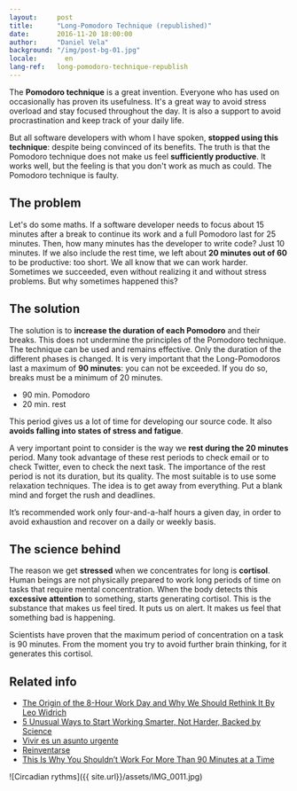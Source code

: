```yaml
---
layout:     post
title:      "Long-Pomodoro Technique (republished)"
date:       2016-11-20 18:00:00
author:     "Daniel Vela"
background: "/img/post-bg-01.jpg"
locale:       en
lang-ref:   long-pomodoro-technique-republish
---
```



The **Pomodoro technique** is a great invention. Everyone who has used on occasionally has proven its usefulness. It's a great way to avoid stress overload and stay focused throughout the day. It is also a support to avoid procrastination and keep track of your daily life.

But all software developers with whom I have spoken, **stopped using this technique**: despite being convinced of its benefits. The truth is that the Pomodoro technique does not make us feel **sufficiently productive**. It works well, but the feeling is that you don't work as much as could. The Pomodoro technique is faulty.

## The problem

Let's do some maths. If a software developer needs to focus about 15 minutes after a break to continue its work and a full Pomodoro last for 25 minutes. Then, how many minutes has the developer to write code? Just 10 minutes. If we also include the rest time, we left about **20 minutes out of 60** to be productive: too short. We all know that we can work harder. Sometimes we succeeded, even without realizing it and without stress problems. But why sometimes happened this?

## The solution 

The solution is to **increase the duration of each Pomodoro** and their breaks. This does not undermine the principles of the Pomodoro technique. The technique can be used and remains effective. Only the duration of the different phases is changed. It is very important that the Long-Pomodoros last a maximum of **90 minutes**: you can not be exceeded. If you do so, breaks must be a minimum of 20 minutes.

* 90 min. Pomodoro
* 20 min. rest

This period gives us a lot of time for developing our source code. It also **avoids falling into states of stress and fatigue**.

A very important point to consider is the way we **rest during the 20 minutes** period. Many took advantage of these rest periods to check email or to check Twitter, even to check the next task. The importance of the rest period is not its duration, but its quality. The most suitable is to use some relaxation techniques. The idea is to get away from everything. Put a blank mind and forget the rush and deadlines.

It’s recommended work only four-and-a-half hours a given day, in order to avoid exhaustion and recover on a daily or weekly basis.

## The science behind

The reason we get **stressed** when we concentrates for long is **cortisol**. Human beings are not physically prepared to work long periods of time on tasks that require mental concentration. When the body detects this **excessive attention** to something, starts generating cortisol. This is the substance that makes us feel tired. It puts us on alert. It makes us feel that something bad is happening.

Scientists have proven that the maximum period of concentration on a task is 90 minutes. From the moment you try to avoid further brain thinking, for it generates this cortisol.

## Related info

- [The Origin of the 8-Hour Work Day and Why We Should Rethink It By Leo Widrich](https://blog.bufferapp.com/optimal-work-time-how-long-should-we-work-every-day-the-science-of-mental-strength)
- [5 Unusual Ways to Start Working Smarter, Not Harder, Backed by Science](https://blog.bufferapp.com/5-ways-to-get-more-done-by-working-smarter-not-harder)
- [Vivir es un asunto urgente](http://www.amazon.es/Vivir-es-un-asunto-urgente-ebook/dp/B008U4XE2E/ref=sr_1_1?ie=UTF8&qid=1432105788&sr=8-1&keywords=vivir+es+un+asunto+urgente)
- [Reinventarse](http://www.amazon.es/Reinventarse-Actual-Mario-Alonso-Puig-ebook/dp/B00HRY023M/ref=sr_1_1?ie=UTF8&qid=1432105798&sr=8-1&keywords=reinventarse)
- [This Is Why You Shouldn’t Work For More Than 90 Minutes at a Time](http://www.payscale.com/career-news/2016/11/never-work-longer-ninety-minutes-time)


![Circadian rythms]({{ site.url}}/assets/IMG_0011.jpg)